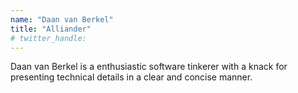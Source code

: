 ```yaml
---
name: "Daan van Berkel"
title: "Alliander"
# twitter_handle: 
---
```

Daan van Berkel is a enthusiastic software tinkerer with a knack for presenting technical details in a clear and concise manner.
